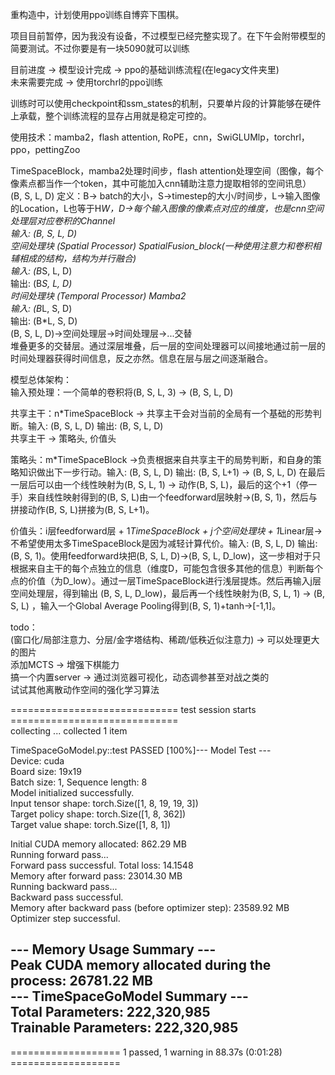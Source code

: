 重构造中，计划使用ppo训练自博弈下围棋。  
  
项目目前暂停，因为我没有设备，不过模型已经完整实现了。在下午会附带模型的简要测试。不过你要是有一块5090就可以训练  
  
目前进度 -> 模型设计完成 -> ppo的基础训练流程(在legacy文件夹里)  
未来需要完成 -> 使用torchrl的ppo训练  
  
训练时可以使用checkpoint和ssm_states的机制，只要单片段的计算能够在硬件上承载，整个训练流程的显存占用就是稳定可控的。  
  
使用技术：mamba2，flash attention, RoPE，cnn，SwiGLUMlp，torchrl，ppo，pettingZoo 
  
TimeSpaceBlock，mamba2处理时间步，flash attention处理空间（图像，每个像素点都当作一个token，其中可能加入cnn辅助注意力提取相邻的空间讯息）  
(B, S, L, D)  定义：B-> batch的大小，S->timestep的大小/时间步，L->输入图像的Location，L也等于H*W，D->每个输入图像的像素点对应的维度，也是cnn空间处理层对应卷积的Channel  
输入: (B, S, L, D)  
空间处理块 (Spatial Processor) SpatialFusion_block(一种使用注意力和卷积相辅相成的结构，结构为并行融合)  
输入: (B*S, L, D)  
输出: (B*S, L, D)  
时间处理块 (Temporal Processor) Mamba2  
输入: (B*L, S, D)  
输出: (B*L, S, D)  
(B, S, L, D)->空间处理层->时间处理层->...交替   
堆叠更多的交替层。通过深层堆叠，后一层的空间处理器可以间接地通过前一层的时间处理器获得时间信息，反之亦然。信息在层与层之间逐渐融合。  
  
模型总体架构：  
输入预处理：一个简单的卷积将(B, S, L, 3) -> (B, S, L, D)  
  
共享主干：n*TimeSpaceBlock -> 共享主干会对当前的全局有一个基础的形势判断。输入: (B, S, L, D) 输出: (B, S, L, D)  
共享主干 -> 策略头, 价值头  
  
策略头：m*TimeSpaceBlock ->负责根据来自共享主干的局势判断，和自身的策略知识做出下一步行动。输入: (B, S, L, D) 输出: (B, S, L+1) -> (B, S, L, D) 在最后一层后可以由一个线性映射为(B, S, L, 1) -> 动作(B, S, L)，最后的这个+1（停一手）来自线性映射得到的(B, S, L)由一个feedforward层映射->(B, S, 1)，然后与拼接动作(B, S, L)拼接为(B, S, L+1)。
  
价值头：i层feedforward层 + 1*TimeSpaceBlock + j个空间处理块 + 1*Linear层-> 不希望使用太多TimeSpaceBlock是因为减轻计算代价。输入: (B, S, L, D) 输出: (B, S, 1)。使用feedforward块把(B, S, L, D)->(B, S, L, D_low)，这一步相对于只根据来自主干的每个点独立的信息（维度D，可能包含很多其他的信息）判断每个点的价值（为D_low）。通过一层TimeSpaceBlock进行浅层提炼。然后再输入j层空间处理层，得到输出 (B, S, L, D_low)，最后再一个线性映射为(B, S, L, 1) -> (B, S, L) ，输入一个Global Average Pooling得到(B, S, 1)+tanh->[-1,1]。  
  
todo：  
(窗口化/局部注意力、分层/金字塔结构、稀疏/低秩近似注意力) -> 可以处理更大的图片  
添加MCTS -> 增强下棋能力  
搞一个内置server -> 通过浏览器可视化，动态调参甚至对战之类的  
试试其他离散动作空间的强化学习算法  
  
  
============================= test session starts =============================  
collecting ... collected 1 item  
  
TimeSpaceGoModel.py::test PASSED [100%]--- Model Test ---  
Device: cuda  
Board size: 19x19  
Batch size: 1, Sequence length: 8  
Model initialized successfully.  
Input tensor shape: torch.Size([1, 8, 19, 19, 3])  
Target policy shape: torch.Size([1, 8, 362])  
Target value shape: torch.Size([1, 8, 1])  
  
Initial CUDA memory allocated: 862.29 MB  
Running forward pass...  
Forward pass successful. Total loss: 14.1548  
Memory after forward pass: 23014.30 MB  
Running backward pass...  
Backward pass successful.  
Memory after backward pass (before optimizer step): 23589.92 MB  
Optimizer step successful.  
  
--- Memory Usage Summary ---  
Peak CUDA memory allocated during the process: 26781.22 MB  
--- TimeSpaceGoModel Summary ---  
Total Parameters: 222,320,985  
Trainable Parameters: 222,320,985  
------------------------------  
  
  
=================== 1 passed, 1 warning in 88.37s (0:01:28) ===================  
